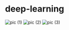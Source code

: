 # deep-learning




![pic (1)](https://user-images.githubusercontent.com/113664560/227271654-724d5a74-c763-4f5a-b1e1-af780f2b7226.jpg)
![pic (2)](https://user-images.githubusercontent.com/113664560/227271705-f23c86e5-23fe-4777-b549-0dd349867390.jpg)
![pic (3)](https://user-images.githubusercontent.com/113664560/227271751-2f21c0b7-1f04-4750-831c-d335fbc56a2a.jpg)
